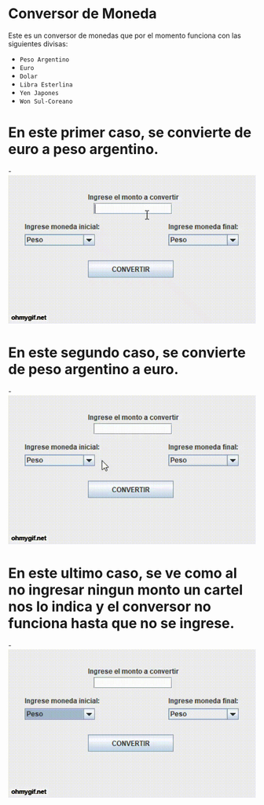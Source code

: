 # Conversor de Moneda

Este es un conversor de monedas que por el momento funciona con las siguientes divisas:

- `Peso Argentino`
- `Euro`
- `Dolar`
- `Libra Esterlina`
- `Yen Japones`
- `Won Sul-Coreano` 

# En este primer caso, se convierte de euro a peso argentino.

-![](https://github.com/j0aquinroldan/Conversor-Moneda-Alura/blob/main/Conversor%20de%20moneda%20-%20euro%20a%20peso.gif)

# En este segundo caso, se convierte de peso argentino a euro.

-![](https://github.com/j0aquinroldan/Conversor-Moneda-Alura/blob/main/Conversor%20de%20moneda%20-%20peso%20a%20euro.gif)

# En este ultimo caso, se ve como al no ingresar ningun monto un cartel nos lo indica y el conversor no funciona hasta que no se ingrese.

-![](https://github.com/j0aquinroldan/Conversor-Moneda-Alura/blob/main/Conversor%20de%20moneda%20-%20monto%20no%20ingresado.gif)
